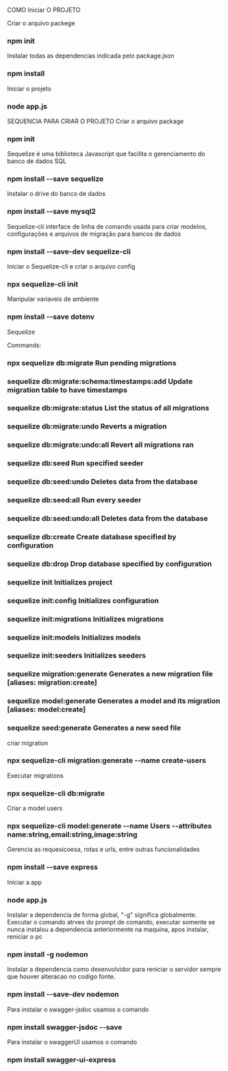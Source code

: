 COMO Iniciar O PROJETO 

Criar o arquivo packege
### npm init


Instalar todas as dependencias indicada pelo package.json
### npm install

Iniciar o projeto
### node app.js


SEQUENCIA PARA CRIAR O PROJETO
Criar o arquivo package
### npm init

Sequelize é uma biblioteca Javascript que facilita o gerenciamento do banco de dados SQL
### npm install --save sequelize

Instalar o drive do banco de dados
### npm install --save mysql2

Sequelize-cli interface de linha de comando usada para criar modelos, configurações e arquivos de migração para bancos de dados
### npm install --save-dev sequelize-cli

Iniciar o Sequelize-cli e criar o arquivo config
### npx sequelize-cli init


Manipular variaveis de ambiente
### npm install --save dotenv

Sequelize <command>

Commands:
  ### npx sequelize db:migrate                        Run pending migrations

  ### sequelize db:migrate:schema:timestamps:add  Update migration table to have timestamps

  ### sequelize db:migrate:status                 List the status of all migrations

  ### sequelize db:migrate:undo                   Reverts a migration

  ### sequelize db:migrate:undo:all               Revert all migrations ran

  ### sequelize db:seed                           Run specified seeder

  ### sequelize db:seed:undo                      Deletes data from the database

  ### sequelize db:seed:all                       Run every seeder

  ### sequelize db:seed:undo:all                  Deletes data from the database

  ### sequelize db:create                         Create database specified by configuration

  ### sequelize db:drop                           Drop database specified by configuration

  ### sequelize init                              Initializes project

  ### sequelize init:config                       Initializes configuration

  ### sequelize init:migrations                   Initializes migrations

  ### sequelize init:models                       Initializes models

  ### sequelize init:seeders                      Initializes seeders

  ### sequelize migration:generate                Generates a new migration file      [aliases: migration:create]

  ### sequelize model:generate                    Generates a model and its migration [aliases: model:create]

  ### sequelize seed:generate                     Generates a new seed file 

criar migration 
### npx sequelize-cli migration:generate --name create-users

Executar migrations

### npx sequelize-cli db:migrate


Criar a model users

### npx sequelize-cli model:generate --name Users --attributes name:string,email:string,image:string

Gerencia as requesicoesa, rotas e urls, entre outras funcionalidades

### npm install --save express 

Iniciar a app
### node app.js

Instalar a dependencia de forma global, "-g" significa globalmente. Executar o comando atrves do prompt de comando, executar somente se nunca instalou a dependencia anteriormente na maquina, apos instalar, reniciar o pc

### npm  install -g nodemon

Instalar a dependencia como desenvolvidor para reniciar o servidor sempre que houver alteracao no codigo fonte.

### npm install --save-dev nodemon


Para instalar o swagger-jsdoc usamos o comando 

### npm install swagger-jsdoc --save

Para instalar o swaggerUI usamos o comando 

### npm install swagger-ui-express


